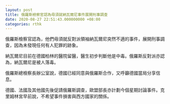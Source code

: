 ```yaml
---
layout: post
title: 俄羅斯檢察官認為毋須就納瓦爾尼事件展開刑事調查
date: 2020-08-27 22:51:43.000000000 +08:00
categories: rthk
---
```


俄羅斯檢察官認為，他們毋須就反對派領袖納瓦爾尼突然不適的事件，展開刑事調查，因為未發現任何有人犯罪的跡象。

納瓦爾尼目前在德國柏林的醫院留醫，醫生初步判斷他是中毒。俄羅斯反對派亦認為，納瓦爾尼是被人落毒。

俄羅斯總檢察長辦公室說，德國已經同意與俄羅斯合作，又呼籲德國當局分享信息。

德國、法國及其他國先後促請俄羅斯調查，歐盟部長亦計劃今個星期討論事件。克里姆林宮早前說，不希望事件損害與西方國家的關係。
